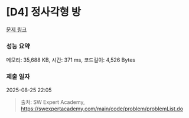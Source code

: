 # [D4]  정사각형 방

[문제 링크](https://swexpertacademy.com/main/code/problem/problemDetail.do?contestProbId=AV5LtJYKDzsDFAXc) 

### 성능 요약

메모리: 35,688 KB, 시간: 371 ms, 코드길이: 4,526 Bytes

### 제출 일자

2025-08-25 22:05



> 출처: SW Expert Academy, https://swexpertacademy.com/main/code/problem/problemList.do